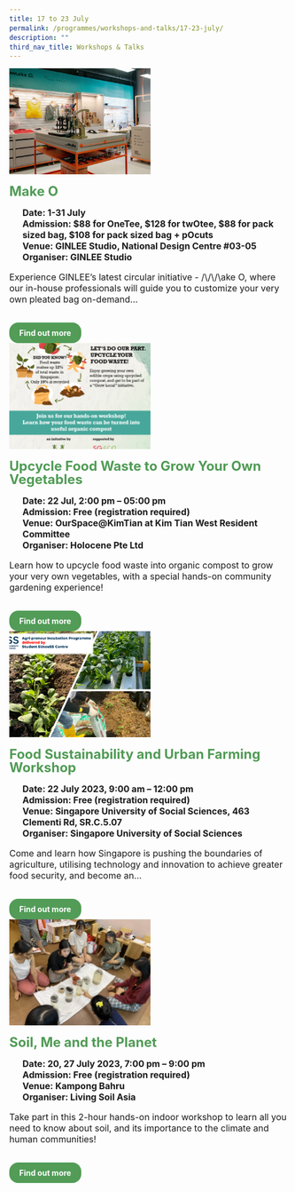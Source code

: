 ```yaml
---
title: 17 to 23 July
permalink: /programmes/workshops-and-talks/17-23-july/
description: ""
third_nav_title: Workshops & Talks
---
```

<style>
  .row_custom {
    gap: 1rem;
    flex-wrap: wrap;
  }

  .programmes__item {
    flex: 0 1 calc(33% - 0.5rem) !important;
    display: flex;
    flex-direction: column;
    justify-content: space-between;
  }

  .programmes__item__header > img {
    margin: 0;
    width: 255px;
    height: 191px;
    object-fit: cover;
    object-position: center;
  }

  .programmes__item__header > h2 {
    color: black;
    font-size: 1.5rem;
    line-height: 1.5rem;
    margin: 1rem 0 0.5rem;
    font-weight: bold;
    color: #509b55;
  }

  .programmes__item__detail > ul {
    display: flex;
    flex-direction: column;
    list-style-type: none;
    margin: 1rem 0;
  }

  .programmes__item__detail > ul > li {
    margin: 0;
    font-size: 1rem;
    line-height: 1.25;
  }

  .programmes__item__detail > ul > li:last-child {
    margin: 0;
  }

  .programmes__item__body > p {
    font-size: 1rem;
    line-height: 1.25;
  }

  .programmes__item__actions {
    display: flex;
    align-items: center;
    margin-top: 1rem;
    gap: 0.5rem;
  }

  .programmes__item__actions > a {
    border: 2px solid black;
    padding: 0.5rem 1rem;
    height: fit-content;
    border-radius: 1rem;
    background-color: transparent;
    cursor: pointer;
    font-weight: bold;
    text-decoration: none;
    margin-bottom: 0;
  }

  .programmes__item__actions > .button-primary {
    background-color: #529c57;
    border: 2px solid #529c57;
    color: white !important;
  }

  .programmes__item__actions > .button-secondary {
    border: 2px solid #43b453;
    color: #43b453 !important;
  }
</style>

<div class="row row_custom">
  <!-- Make O -->
  <div class="programmes__item col is-one-third">
    <div class="programmes__item__wrapper">
      <div class="programmes__item__header">
        <img src="/images/Workshop%20&amp;%20Talks/ginlee.jpg">
        <h2>Make O</h2>
      </div>
      <div class="programmes__item__detail">
        <ul>
          <li>
            <strong>Date: 1-31 July</strong>
          </li>
          <li>
            <strong>
              Admission: $88 for OneTee, $128 for twOtee, $88 for pack sized
              bag, $108 for pack sized bag + pOcuts
            </strong>
          </li>
          <li>
            <strong>Venue: GINLEE Studio, National Design Centre #03-05</strong>
          </li>
          <li><strong>Organiser: GINLEE Studio</strong></li>
        </ul>
      </div>
      <div class="programmes__item__body">
        <p>
          Experience GINLEE’s latest circular initiative - /\/\/\ake O, where
          our in-house professionals will guide you to customize your very own
          pleated bag on-demand…
        </p>
      </div>
    </div>
    <div class="programmes__item__actions">
      <a href="/make-o" class="button-primary">
        Find out more
      </a>
    </div>
  </div>
  <!-- Upcycle Food Waste to Grow Your Own Vegetables -->
  <div class="programmes__item col is-one-third">
    <div class="programmes__item__wrapper">
      <div class="programmes__item__header">
        <img src="/images/Workshop%20&amp;%20Talks/question%20111%20-%20go%20green%20sg%20-%20workshop%20publicity.png">
        <h2>Upcycle Food Waste to Grow Your Own Vegetables</h2>
      </div>
      <div class="programmes__item__detail">
        <ul>
          <li>
            <strong>Date: 22 Jul, 2:00 pm – 05:00 pm</strong>
          </li>
          <li><strong>Admission: Free (registration required)</strong></li>
          <li>
            <strong>
              Venue: OurSpace@KimTian at Kim Tian West Resident Committee
            </strong>
          </li>
          <li><strong>Organiser: Holocene Pte Ltd</strong></li>
        </ul>
      </div>
      <div class="programmes__item__body">
        <p>
          Learn how to upcycle food waste into organic compost to grow your very
          own vegetables, with a special hands-on community gardening
          experience!
        </p>
      </div>
    </div>
    <div class="programmes__item__actions">
      <a href="/upcycle-food-waste-to-grow-your-own-vegetables" class="button-primary">
        Find out more
      </a>
    </div>
  </div>
  <!-- Food Sustainability and Urban Farming Workshop -->
  <div class="programmes__item col is-one-third">
    <div class="programmes__item__wrapper">
      <div class="programmes__item__header">
        <img src="/images/Workshop%20&amp;%20Talks/question%20111%20-%20bazaar.png">
        <h2>Food Sustainability and Urban Farming Workshop</h2>
      </div>
      <div class="programmes__item__detail">
        <ul>
          <li>
            <strong>Date: 22 July 2023, 9:00 am – 12:00 pm</strong>
          </li>
          <li><strong>Admission: Free (registration required)</strong></li>
          <li>
            <strong>
              Venue: Singapore University of Social Sciences, 463 Clementi Rd,
              SR.C.5.07
            </strong>
          </li>
          <li>
            <strong>Organiser: Singapore University of Social Sciences</strong>
          </li>
        </ul>
      </div>
      <div class="programmes__item__body">
        <p>
          Come and learn how Singapore is pushing the boundaries of agriculture,
          utilising technology and innovation to achieve greater food security,
          and become an…
        </p>
      </div>
    </div>
    <div class="programmes__item__actions">
      <a href="/food-sustainability-and-urban-farming-workshop" class="button-primary">
        Find out more
      </a>
    </div>
  </div>
  <!-- Soil, Me and the Planet -->
  <div class="programmes__item col is-one-third">
    <div class="programmes__item__wrapper">
      <div class="programmes__item__header">
        <img src="/images/Workshop%20&amp;%20Talks/question%20114%20-%20img_5528.jpg">
        <h2>Soil, Me and the Planet</h2>
      </div>
      <div class="programmes__item__detail">
        <ul>
          <li>
            <strong>Date: 20, 27 July 2023, 7:00 pm – 9:00 pm</strong>
          </li>
          <li><strong>Admission: Free (registration required)</strong></li>
          <li>
            <strong>Venue: Kampong Bahru</strong>
          </li>
          <li>
            <strong>Organiser: Living Soil Asia</strong>
          </li>
        </ul>
      </div>
      <div class="programmes__item__body">
        <p>
          Take part in this 2-hour hands-on indoor workshop to learn all you
          need to know about soil, and its importance to the climate and human
          communities!
        </p>
      </div>
    </div>
    <div class="programmes__item__actions">
      <a href="/soil-me-and-the-planet/" class="button-primary">
        Find out more
      </a>
    </div>
  </div>
</div>